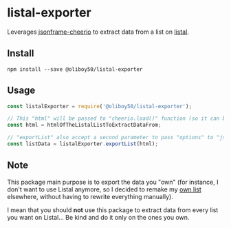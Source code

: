 # listal-exporter

Leverages [jsonframe-cheerio](https://github.com/gahabeen/jsonframe-cheerio) to extract data from a list on [listal](http://www.listal.com).

## Install

```shell
npm install --save @oliboy50/listal-exporter
```

## Usage

```js
const listalExporter = require('@oliboy50/listal-exporter');

// This "html" will be passed to "cheerio.load()" function (so it can be everything cheerio can load)
const html = htmlOfTheListalListToExtractDataFrom;

// "exportList" also accept a second parameter to pass "options" to "jsonframe-cheerio"'s scrape function (such as "{string: true}" to get data as a JSON string instead of a javascript object)
const listData = listalExporter.exportList(html);
```

## Note

This package main purpose is to export the data you "own" (for instance, I don't want to use Listal anymore, so I decided to remake my [own list](http://www.listal.com/list/my-animes-list-oliboy50) elsewhere, without having to rewrite everything manually).

I mean that you should **not** use this package to extract data from every list you want on Listal... Be kind and do it only on the ones you own.
